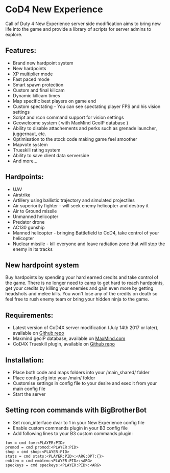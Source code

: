 # CoD4 New Experience
Call of Duty 4 New Experience server side modification aims to bring new life into the game and provide a library of scripts for server admins to explore.

## Features:
* Brand new hardpoint system
* New hardpoints
* XP multiplier mode
* Fast paced mode
* Smart spawn protection
* Custom and final killcam
* Dynamic killcam times
* Map specific best players on game end
* Custom spectating - You can see spectating player FPS and his vision settings
* Script and rcon command support for vision settings
* Geowelcome system ( with MaxMind GeoIP database )
* Ability to disable attachements and perks such as grenade launcher, juggernaut, etc.
* Optimisation to the stock code making game feel smoother
* Mapvote system
* Trueskill rating system
* Ability to save client data serverside
* And more...

## Hardpoints:
* UAV
* Airstrike
* Artillery using ballistic trajectory and simulated projectiles
* Air superiority fighter - will seek enemy helicopter and destroy it
* Air to Ground missile
* Unmanned helicopter
* Predator drone
* AC130 gunship
* Manned helicopter - bringing Battlefield to CoD4, take control of your helicopter
* Nuclear missile - kill everyone and leave radiation zone that will stop the enemy in its tracks

## New hardpoint system
Buy hardpoints by spending your hard earned credits and take control of the game. There is no longer need to camp to get hard to reach hardpoints, get your credits by killing your enemies and gain even more by getting headshots and melee kills. You won't lose any of the credits on death so feel free to rush enemy team or bring your hidden ninja to the game.

## Requirements:
* Latest version of CoD4X server modification (July 14th 2017 or later), available on [Github repo](https://github.com/callofduty4x/CoD4x_Server)
* Maxmind geoIP database, available on [MaxMind.com](http://dev.maxmind.com/geoip/legacy/install/country/)
* CoD4X Trueskill plugin, available on [Github repo](https://github.com/leiizko/cod4_trueskill_plugin)

## Installation:
* Place both code and maps folders into your <CoD4x Server Dir>/main_shared/ folder
* Place config.cfg into your <CoD4x Server Dir>/main/ folder
* Customise settings in config file to your desire and exec it from your main config file
* Start the server

## Setting rcon commands with BigBrotherBot
* Set rcon_interface dvar to 1 in your New Experience config file
* Enable custom commands plugin in your B3 config file
* Add following lines to your B3 custom commands plugin:
```fps = cmd fps:<PLAYER:PID>
fov = cmd fov:<PLAYER:PID>
promod = cmd promod:<PLAYER:PID>
shop = cmd shop:<PLAYER:PID>
stats = cmd stats:<PLAYER:PID>:<ARG:OPT:{}>
emblem = cmd emblem:<PLAYER:PID>:<ARG>
speckeys = cmd speckeys:<PLAYER:PID>:<ARG>
